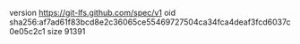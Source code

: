 version https://git-lfs.github.com/spec/v1
oid sha256:af7ad61f83bcd8e2c36065ce55469727504ca34fca4deaf3fcd6037c0e05c2c1
size 91391
